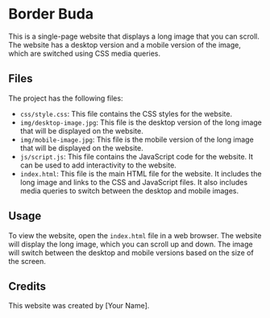 # Border Buda

This is a single-page website that displays a long image that you can scroll. The website has a desktop version and a mobile version of the image, which are switched using CSS media queries.

## Files

The project has the following files:

- `css/style.css`: This file contains the CSS styles for the website.
- `img/desktop-image.jpg`: This file is the desktop version of the long image that will be displayed on the website.
- `img/mobile-image.jpg`: This file is the mobile version of the long image that will be displayed on the website.
- `js/script.js`: This file contains the JavaScript code for the website. It can be used to add interactivity to the website.
- `index.html`: This file is the main HTML file for the website. It includes the long image and links to the CSS and JavaScript files. It also includes media queries to switch between the desktop and mobile images.

## Usage

To view the website, open the `index.html` file in a web browser. The website will display the long image, which you can scroll up and down. The image will switch between the desktop and mobile versions based on the size of the screen.

## Credits

This website was created by [Your Name].